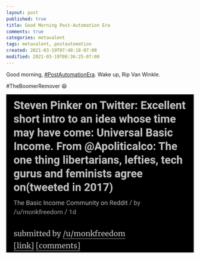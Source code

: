 ```yaml
---
layout: post
published: true
title: Good Morning Post-Automation Era
comments: true
categories: metavalent
tags: metavalent, postautomation
created: 2021-03-19T07:48:18-07:00
modified: 2021-03-19T08:36:25-07:00
---
```


Good morning, [#PostAutomationEra](https://youtu.be/mcZGs9qHjzA). Wake up, Rip Van Winkle. 

#TheBoomerRemover :laughing: 


[![Image](/images/image_picker2559745329901125507.jpg)](https://youtu.be/mcZGs9qHjzA)